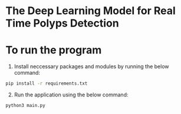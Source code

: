 # The Deep Learning Model for Real Time Polyps Detection

# To run the program

1. Install neccessary packages and modules by running the below command:

```bash
pip install -r requirements.txt
```

2. Run the application using the below command:

```bash
python3 main.py
```
